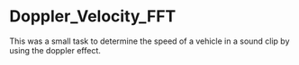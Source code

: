 # Doppler_Velocity_FFT

This was a small task to determine the speed of a vehicle in a sound clip by using the doppler effect.

